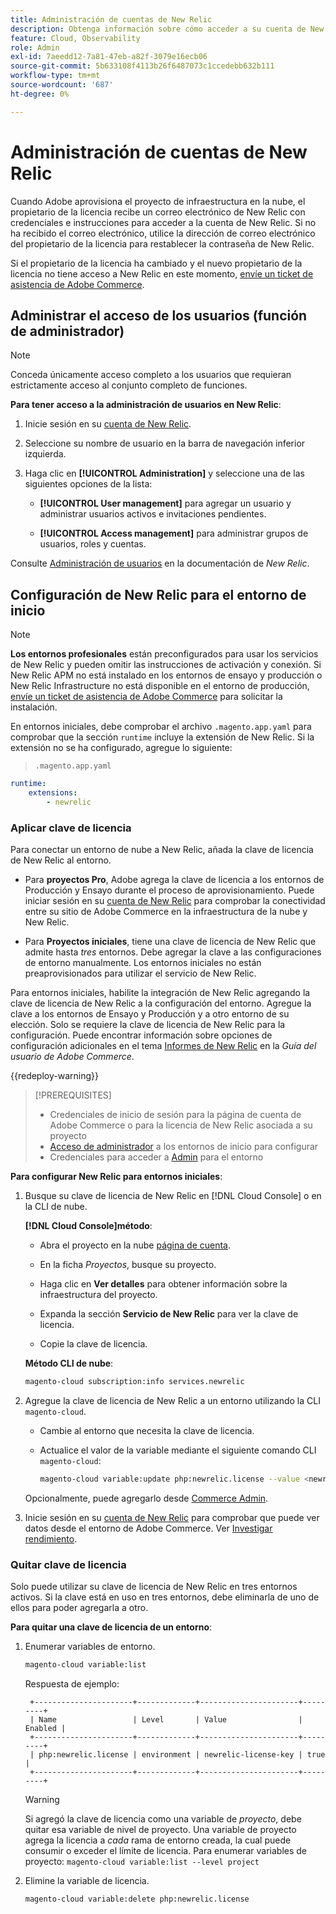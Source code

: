 ```yaml
---
title: Administración de cuentas de New Relic
description: Obtenga información sobre cómo acceder a su cuenta de New Relic y administrar el acceso, las integraciones y el uso de las herramientas de su proyecto de Adobe Commerce en la nube.
feature: Cloud, Observability
role: Admin
exl-id: 7aeedd12-7a81-47eb-a82f-3079e16ecb06
source-git-commit: 5b633108f4113b26f6487073c1ccedebb632b111
workflow-type: tm+mt
source-wordcount: '687'
ht-degree: 0%

---
```


# Administración de cuentas de New Relic

Cuando Adobe aprovisiona el proyecto de infraestructura en la nube, el propietario de la licencia recibe un correo electrónico de New Relic con credenciales e instrucciones para acceder a la cuenta de New Relic. Si no ha recibido el correo electrónico, utilice la dirección de correo electrónico del propietario de la licencia para restablecer la contraseña de New Relic.

Si el propietario de la licencia ha cambiado y el nuevo propietario de la licencia no tiene acceso a New Relic en este momento, [envíe un ticket de asistencia de Adobe Commerce](https://experienceleague.adobe.com/docs/commerce-knowledge-base/kb/help-center-guide/magento-help-center-user-guide.html#submit-ticket).

## Administrar el acceso de los usuarios (función de administrador)

>[!NOTE]
>
>Conceda únicamente acceso completo a los usuarios que requieran estrictamente acceso al conjunto completo de funciones.

**Para tener acceso a la administración de usuarios en New Relic**:

1. Inicie sesión en su [cuenta de New Relic](https://login.newrelic.com/login).

1. Seleccione su nombre de usuario en la barra de navegación inferior izquierda.

1. Haga clic en **[!UICONTROL Administration]** y seleccione una de las siguientes opciones de la lista:

   - **[!UICONTROL User management]** para agregar un usuario y administrar usuarios activos e invitaciones pendientes.

   - **[!UICONTROL Access management]** para administrar grupos de usuarios, roles y cuentas.

Consulte [Administración de usuarios](https://docs.newrelic.com/docs/accounts/accounts-billing/new-relic-one-user-management/user-management-ui-and-tasks/) en la documentación de _New Relic_.

## Configuración de New Relic para el entorno de inicio

>[!NOTE]
>
>**Los entornos profesionales** están preconfigurados para usar los servicios de New Relic y pueden omitir las instrucciones de activación y conexión. Si New Relic APM no está instalado en los entornos de ensayo y producción o New Relic Infrastructure no está disponible en el entorno de producción, [envíe un ticket de asistencia de Adobe Commerce](https://experienceleague.adobe.com/docs/commerce-knowledge-base/kb/help-center-guide/magento-help-center-user-guide.html#submit-ticket) para solicitar la instalación.

En entornos iniciales, debe comprobar el archivo `.magento.app.yaml` para comprobar que la sección `runtime` incluye la extensión de New Relic. Si la extensión no se ha configurado, agregue lo siguiente:

> `.magento.app.yaml`

```yaml
runtime:
    extensions:
        - newrelic
```

### Aplicar clave de licencia

Para conectar un entorno de nube a New Relic, añada la clave de licencia de New Relic al entorno.

- Para **proyectos Pro**, Adobe agrega la clave de licencia a los entornos de Producción y Ensayo durante el proceso de aprovisionamiento. Puede iniciar sesión en su [cuenta de New Relic](https://login.newrelic.com/login) para comprobar la conectividad entre su sitio de Adobe Commerce en la infraestructura de la nube y New Relic.

- Para **Proyectos iniciales**, tiene una clave de licencia de New Relic que admite hasta _tres_ entornos. Debe agregar la clave a las configuraciones de entorno manualmente. Los entornos iniciales no están preaprovisionados para utilizar el servicio de New Relic.

Para entornos iniciales, habilite la integración de New Relic agregando la clave de licencia de New Relic a la configuración del entorno. Agregue la clave a los entornos de Ensayo y Producción y a otro entorno de su elección. Solo se requiere la clave de licencia de New Relic para la configuración. Puede encontrar información sobre opciones de configuración adicionales en el tema [Informes de New Relic](https://experienceleague.adobe.com/docs/commerce-admin/config/general/new-relic-reporting.html) en la _Guía del usuario de Adobe Commerce_.

{{redeploy-warning}}

>[!PREREQUISITES]
>
>- Credenciales de inicio de sesión para la página de cuenta de Adobe Commerce o para la licencia de New Relic asociada a su proyecto
>- [Acceso de administrador](../project/user-access.md) a los entornos de inicio para configurar
>- Credenciales para acceder a [Admin](https://experienceleague.adobe.com/docs/commerce-admin/systems/user-accounts/permissions.html) para el entorno

**Para configurar New Relic para entornos iniciales**:

1. Busque su clave de licencia de New Relic en [!DNL Cloud Console] o en la CLI de nube.

   **[!DNL Cloud Console]método**:

   - Abra el proyecto en la nube [página de cuenta](https://accounts.magento.cloud/user).

   - En la ficha _Proyectos_, busque su proyecto.

   - Haga clic en **Ver detalles** para obtener información sobre la infraestructura del proyecto.

   - Expanda la sección **Servicio de New Relic** para ver la clave de licencia.

   - Copie la clave de licencia.

   **Método CLI de nube**:

   ```bash
   magento-cloud subscription:info services.newrelic
   ```

1. Agregue la clave de licencia de New Relic a un entorno utilizando la CLI `magento-cloud`.

   - Cambie al entorno que necesita la clave de licencia.
   - Actualice el valor de la variable mediante el siguiente comando CLI `magento-cloud`:

     ```bash
     magento-cloud variable:update php:newrelic.license --value <newrelic-license-key>
     ```

   Opcionalmente, puede agregarlo desde [Commerce Admin](https://experienceleague.adobe.com/docs/commerce-admin/start/reporting/new-relic-reporting.html#step-3%3A-configure-your-store).

1. Inicie sesión en su [cuenta de New Relic](https://login.newrelic.com/login) para comprobar que puede ver datos desde el entorno de Adobe Commerce. Ver [Investigar rendimiento](investigate-performance.md).

### Quitar clave de licencia

Solo puede utilizar su clave de licencia de New Relic en tres entornos activos. Si la clave está en uso en tres entornos, debe eliminarla de uno de ellos para poder agregarla a otro.

**Para quitar una clave de licencia de un entorno**:

1. Enumerar variables de entorno.

   ```bash
   magento-cloud variable:list
   ```

   Respuesta de ejemplo:

   ```
    +----------------------+-------------+----------------------+---------+
    | Name                 | Level       | Value                | Enabled |
    +----------------------+-------------+----------------------+---------+
    | php:newrelic.license | environment | newrelic-license-key | true    |
    +----------------------+-------------+----------------------+---------+
   ```

   >[!WARNING]
   >
   >Si agregó la clave de licencia como una variable de _proyecto_, debe quitar esa variable de nivel de proyecto. Una variable de proyecto agrega la licencia a _cada_ rama de entorno creada, la cual puede consumir o exceder el límite de licencia. Para enumerar variables de proyecto: `magento-cloud variable:list --level project`

1. Elimine la variable de licencia.

   ```bash
   magento-cloud variable:delete php:newrelic.license
   ```
